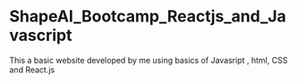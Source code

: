 # ShapeAI_Bootcamp_Reactjs_and_Javascript
This a basic website developed by me using basics of Javasript , html, CSS and React.js

